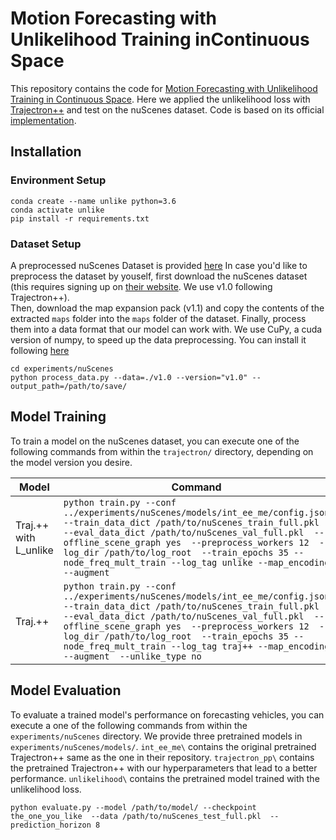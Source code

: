 
# Motion Forecasting with Unlikelihood Training inContinuous Space #
This repository contains the code for [Motion Forecasting with Unlikelihood Training in Continuous Space](https://openreview.net/forum?id=4u25M570Iji).
Here we applied the unlikelihood loss with [Trajectron++](https://arxiv.org/abs/2001.03093) and test on the nuScenes dataset.
Code is based on its official [implementation](https://github.com/StanfordASL/Trajectron-plus-plus).

## Installation ##


### Environment Setup ###
```
conda create --name unlike python=3.6
conda activate unlike
pip install -r requirements.txt
```

### Dataset Setup ###
A preprocessed nuScenes Dataset is provided [here](https://drive.google.com/drive/folders/1A508m8MsK2TI0U2y0brI01Xh-K6M_uAp?usp=sharing)
In case you'd like to preprocess the dataset by youself,
first download the nuScenes dataset (this requires signing up on [their website](https://www.nuscenes.org/). We use v1.0 following Trajectron++).  
Then, download the map expansion pack (v1.1) and copy the contents of the extracted `maps` folder into the `maps` folder of the dataset. 
Finally, process them into a data format that our model can work with.
We use CuPy, a cuda version of numpy, to speed up the data preprocessing. You can install it following [here](https://cupy.dev/)

```
cd experiments/nuScenes
python process_data.py --data=./v1.0 --version="v1.0" --output_path=/path/to/save/
```

## Model Training ##

To train a model on the nuScenes dataset, you can execute one of the following commands from within the `trajectron/` directory, depending on the model version you desire.

| Model                                     | Command                                                                                                                                                                                                                                                                                                                                                                                        |
|-------------------------------------------|------------------------------------------------------------------------------------------------------------------------------------------------------------------------------------------------------------------------------------------------------------------------------------------------------------------------------------------------------------------------------------------------|
| Traj.++ with L_unlike                     | `python train.py --conf ../experiments/nuScenes/models/int_ee_me/config.json  --train_data_dict /path/to/nuScenes_train_full.pkl  --eval_data_dict /path/to/nuScenes_val_full.pkl  --offline_scene_graph yes  --preprocess_workers 12  --log_dir /path/to/log_root  --train_epochs 35 --node_freq_mult_train --log_tag unlike --map_encoding  --augment`                      |
| Traj.++                                   | `python train.py --conf ../experiments/nuScenes/models/int_ee_me/config.json  --train_data_dict /path/to/nuScenes_train_full.pkl  --eval_data_dict /path/to/nuScenes_val_full.pkl  --offline_scene_graph yes  --preprocess_workers 12  --log_dir /path/to/log_root  --train_epochs 35 --node_freq_mult_train --log_tag traj++ --map_encoding  --augment  --unlike_type no`    |

## Model Evaluation ##

To evaluate a trained model's performance on forecasting vehicles, you can execute a one of the following commands from within the `experiments/nuScenes` directory.
We provide three pretrained models in `experiments/nuScenes/models/`. 
`int_ee_me\` contains the original pretrained Trajectron++ same as the one in their repository.
`trajectron_pp\` contains the pretrained Trajectron++ with our hyperparameters that lead to a better performance.
`unlikelihood\` contains the pretrained model trained with the unlikelihood loss.

`python evaluate.py --model /path/to/model/ --checkpoint the_one_you_like  --data /path/to/nuScenes_test_full.pkl  --prediction_horizon 8`


